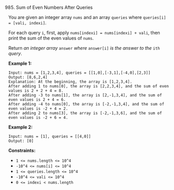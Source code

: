 985. Sum of Even Numbers After Queries



You are given an integer array `nums` and an array `queries` where `queries[i] = [vali, indexi]`.

For each query `i`, first, apply `nums[indexi] = nums[indexi] + vali`, then print the sum of the even values of `nums`.

Return *an integer array* `answer` *where* `answer[i]` *is the answer to the* `ith` *query*.

 

**Example 1:**

```
Input: nums = [1,2,3,4], queries = [[1,0],[-3,1],[-4,0],[2,3]]
Output: [8,6,2,4]
Explanation: At the beginning, the array is [1,2,3,4].
After adding 1 to nums[0], the array is [2,2,3,4], and the sum of even values is 2 + 2 + 4 = 8.
After adding -3 to nums[1], the array is [2,-1,3,4], and the sum of even values is 2 + 4 = 6.
After adding -4 to nums[0], the array is [-2,-1,3,4], and the sum of even values is -2 + 4 = 2.
After adding 2 to nums[3], the array is [-2,-1,3,6], and the sum of even values is -2 + 6 = 4.
```

**Example 2:**

```
Input: nums = [1], queries = [[4,0]]
Output: [0]
```

 

**Constraints:**

- `1 <= nums.length <= 10^4`
- `-10^4 <= nums[i] <= 10^4`
- `1 <= queries.length <= 10^4`
- `-10^4 <= vali <= 10^4`
- `0 <= indexi < nums.length`